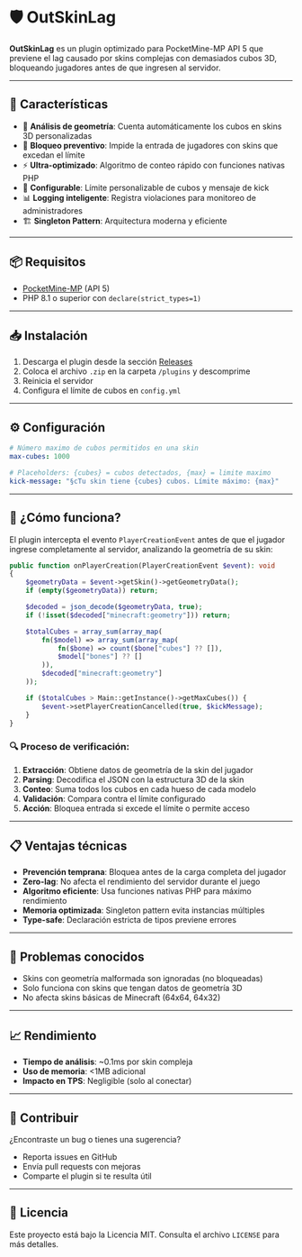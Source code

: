 # 🛡️ OutSkinLag

**OutSkinLag** es un plugin optimizado para PocketMine-MP API 5 que previene el lag causado por skins complejas con demasiados cubos 3D, bloqueando jugadores antes de que ingresen al servidor.

---

## 🚀 Características

- 🧮 **Análisis de geometría**: Cuenta automáticamente los cubos en skins 3D personalizadas
- 🚫 **Bloqueo preventivo**: Impide la entrada de jugadores con skins que excedan el límite
- ⚡ **Ultra-optimizado**: Algoritmo de conteo rápido con funciones nativas PHP
- 🔧 **Configurable**: Límite personalizable de cubos y mensaje de kick
- 📊 **Logging inteligente**: Registra violaciones para monitoreo de administradores
- 🏗️ **Singleton Pattern**: Arquitectura moderna y eficiente

---

## 📦 Requisitos

- [PocketMine-MP](https://pmmp.io/) (API 5)
- PHP 8.1 o superior con `declare(strict_types=1)`

---

## 📥 Instalación

1. Descarga el plugin desde la sección [Releases](#)
2. Coloca el archivo `.zip` en la carpeta `/plugins` y descomprime
3. Reinicia el servidor
4. Configura el límite de cubos en `config.yml`

---

## ⚙️ Configuración

```yaml
# Número maximo de cubos permitidos en una skin
max-cubes: 1000

# Placeholders: {cubes} = cubos detectados, {max} = limite maximo
kick-message: "§cTu skin tiene {cubes} cubos. Límite máximo: {max}"
```

---

## 🔧 ¿Cómo funciona?

El plugin intercepta el evento `PlayerCreationEvent` antes de que el jugador ingrese completamente al servidor, analizando la geometría de su skin:

```php
public function onPlayerCreation(PlayerCreationEvent $event): void
{
    $geometryData = $event->getSkin()->getGeometryData();
    if (empty($geometryData)) return;

    $decoded = json_decode($geometryData, true);
    if (!isset($decoded["minecraft:geometry"])) return;

    $totalCubes = array_sum(array_map(
        fn($model) => array_sum(array_map(
            fn($bone) => count($bone["cubes"] ?? []), 
            $model["bones"] ?? []
        )), 
        $decoded["minecraft:geometry"]
    ));

    if ($totalCubes > Main::getInstance()->getMaxCubes()) {
        $event->setPlayerCreationCancelled(true, $kickMessage);
    }
}
```

### 🔍 Proceso de verificación:

1. **Extracción**: Obtiene datos de geometría de la skin del jugador
2. **Parsing**: Decodifica el JSON con la estructura 3D de la skin  
3. **Conteo**: Suma todos los cubos en cada hueso de cada modelo
4. **Validación**: Compara contra el límite configurado
5. **Acción**: Bloquea entrada si excede el límite o permite acceso

---

## 📋 Ventajas técnicas

- **Prevención temprana**: Bloquea antes de la carga completa del jugador
- **Zero-lag**: No afecta el rendimiento del servidor durante el juego
- **Algoritmo eficiente**: Usa funciones nativas PHP para máximo rendimiento  
- **Memoria optimizada**: Singleton pattern evita instancias múltiples
- **Type-safe**: Declaración estricta de tipos previene errores

---

## 🐛 Problemas conocidos

- Skins con geometría malformada son ignoradas (no bloqueadas)
- Solo funciona con skins que tengan datos de geometría 3D
- No afecta skins básicas de Minecraft (64x64, 64x32)

---

## 📈 Rendimiento

- **Tiempo de análisis**: ~0.1ms por skin compleja
- **Uso de memoria**: <1MB adicional 
- **Impacto en TPS**: Negligible (solo al conectar)

---

## 🤝 Contribuir

¿Encontraste un bug o tienes una sugerencia? 
- Reporta issues en GitHub
- Envía pull requests con mejoras
- Comparte el plugin si te resulta útil

---

## 📄 Licencia

Este proyecto está bajo la Licencia MIT. Consulta el archivo `LICENSE` para más detalles.

